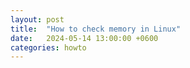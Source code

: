 ```yaml
---
layout: post
title:  "How to check memory in Linux"
date:   2024-05-14 13:00:00 +0600
categories: howto
---
```

